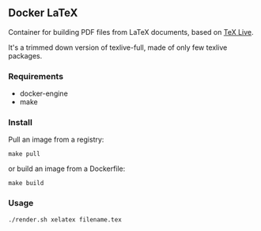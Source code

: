 Docker LaTeX
--

Container for building PDF files from LaTeX documents, based on [TeX Live](https://www.tug.org/texlive/).

It's a trimmed down version of texlive-full, made of only few texlive packages.

### Requirements

* docker-engine
* make

### Install

Pull an image from a registry:

    make pull

or build an image from a Dockerfile:

    make build

### Usage

    ./render.sh xelatex filename.tex
